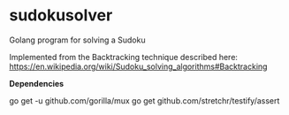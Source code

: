 # sudokusolver
Golang program for solving a Sudoku

Implemented from the Backtracking technique described here: https://en.wikipedia.org/wiki/Sudoku_solving_algorithms#Backtracking

**Dependencies**

go get -u github.com/gorilla/mux
go get github.com/stretchr/testify/assert
